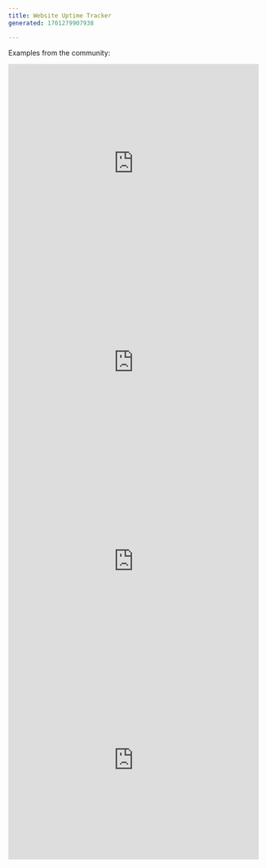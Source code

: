 ```yaml
---
title: Website Uptime Tracker
generated: 1701279907938

---
```


Examples from the community:

<div class="not-content">
  <iframe src="https://www.val.town/embed/@healeycodes.isMyWebsiteDown" width="100%" frameborder="no" style="height: 400px;">
    &#x20;
  </iframe>
</div>

<div class="not-content">
  <iframe src="https://www.val.town/embed/@stevekrouse.checkIfTwitterAPIIsDown" width="100%" frameborder="no" style="height: 400px;">
    &#x20;
  </iframe>
</div>

<div class="not-content">
  <iframe src="https://www.val.town/embed/@chet.watchWebsite" width="100%" frameborder="no" style="height: 400px;">
    &#x20;
  </iframe>
</div>

<div class="not-content">
  <iframe src="https://www.val.town/embed/@rodrigotello.checkSite" width="100%" frameborder="no" style="height: 400px;">
    &#x20;
  </iframe>
</div>
